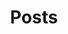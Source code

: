 ---
title: "Posts"
layout: "archives"
url: "/archives/"
summary: archives salkjdakdj
description: "Hi, this will be my crossroad page for new posts."
---